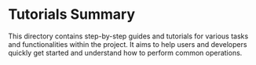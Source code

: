 # Tutorials Summary

This directory contains step-by-step guides and tutorials for various tasks and functionalities within the project. It aims to help users and developers quickly get started and understand how to perform common operations.
